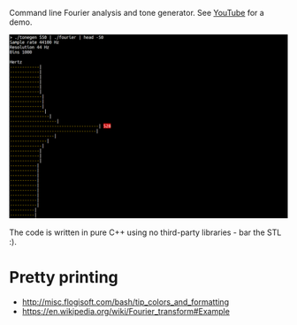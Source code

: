 Command line Fourier analysis and tone generator. See [YouTube](https://www.youtube.com/watch?v=hwsOKpBg6zo) for a demo.

![](resources/fourier.png)

The code is written in pure C++ using no third-party libraries - bar the STL :). 

# Pretty printing
* http://misc.flogisoft.com/bash/tip_colors_and_formatting
* https://en.wikipedia.org/wiki/Fourier_transform#Example
